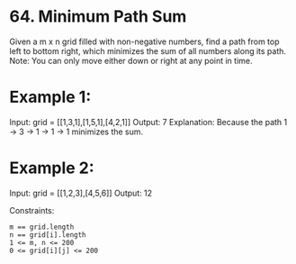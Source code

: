 # 64. Minimum Path Sum

Given a m x n grid filled with non-negative numbers, find a path from top left to bottom right, which minimizes the sum of all numbers along its path.
Note: You can only move either down or right at any point in time.


# Example 1:

Input: grid = [[1,3,1],[1,5,1],[4,2,1]]
Output: 7
Explanation: Because the path 1 → 3 → 1 → 1 → 1 minimizes the sum.

# Example 2:

Input: grid = [[1,2,3],[4,5,6]]
Output: 12

Constraints:

    m == grid.length
    n == grid[i].length
    1 <= m, n <= 200
    0 <= grid[i][j] <= 200

